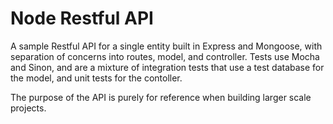 # Node Restful API

A sample Restful API for a single entity built in Express and Mongoose, with separation of concerns into routes, model, and controller. Tests use Mocha and Sinon, and are a mixture of integration tests that use a test database for the model, and unit tests for the contoller.

The purpose of the API is purely for reference when building larger scale projects.